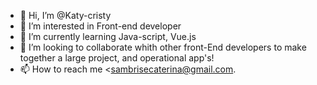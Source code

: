 - 👋 Hi, I’m @Katy-cristy
- 👀 I’m interested in Front-end developer
- 🌱 I’m currently learning Java-script, Vue.js
- 💞️ I’m looking to collaborate whith other front-End developers to make together a large project, and operational app's!
- 📫 How to reach me <sambrisecaterina@gmail.com.

<!---
Katy-cristy/Katy-cristy is a ✨ special ✨ repository because its `README.md` (this file) appears on your GitHub profile.
You can click the Preview link to take a look at your changes.
--->
